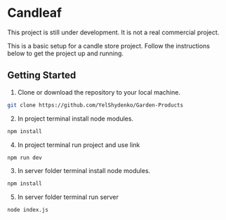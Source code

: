 # Candleaf

This project is still under development. It is not a real commercial project. 

This is a basic setup for a candle store project. Follow the instructions below to get the project up and running.

## Getting Started

1. Clone or download the repository to your local machine.

```bash
git clone https://github.com/YelShydenko/Garden-Products
``` 

2. In project terminal install node modules.

```bash
npm install
```

4. In project terminal run project and use link 

```bash
npm run dev
``` 

3. In server folder terminal install node modules.

```bash
npm install
``` 

5. In server folder terminal run server

```bash
node index.js
```